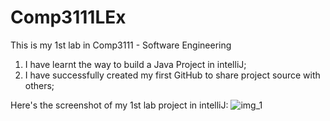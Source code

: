 # Comp3111LEx
This is my 1st lab in Comp3111 - Software Engineering

  1. I have learnt the way to build a Java Project in intelliJ;
  2. I have successfully created my first GitHub to share project source with others;

Here's the screenshot of my 1st lab project in intelliJ:
![img_1](https://github.com/Renegade-3863/Comp3111LEx/assets/115505668/10497d18-9a68-4a17-a116-d179e6455124)
